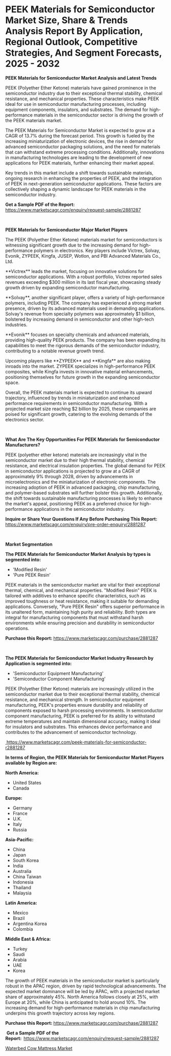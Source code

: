 <p><h1>PEEK Materials for Semiconductor Market Size, Share & Trends Analysis Report By Application, Regional Outlook, Competitive Strategies, And Segment Forecasts, 2025 - 2032</h1></p><p><strong>PEEK Materials for Semiconductor Market Analysis and Latest Trends</strong></p>
<p><p>PEEK (Polyether Ether Ketone) materials have gained prominence in the semiconductor industry due to their exceptional thermal stability, chemical resistance, and mechanical properties. These characteristics make PEEK ideal for use in semiconductor manufacturing processes, including equipment components, insulators, and substrates. The demand for high-performance materials in the semiconductor sector is driving the growth of the PEEK materials market.</p><p>The PEEK Materials for Semiconductor Market is expected to grow at a CAGR of 13.7% during the forecast period. This growth is fueled by the increasing miniaturization of electronic devices, the rise in demand for advanced semiconductor packaging solutions, and the need for materials that can withstand extreme processing conditions. Additionally, innovations in manufacturing technologies are leading to the development of new applications for PEEK materials, further enhancing their market appeal. </p><p>Key trends in this market include a shift towards sustainable materials, ongoing research in enhancing the properties of PEEK, and the integration of PEEK in next-generation semiconductor applications. These factors are collectively shaping a dynamic landscape for PEEK materials in the semiconductor industry.</p></p>
<p><strong>Get a Sample PDF of the Report:&nbsp;</strong> <a href="https://www.marketscagr.com/enquiry/request-sample/2881287?utm_campaign=1905&utm_medium=2&utm_source=Github&utm_content=ia&utm_term=12032025&utm_id=peek-materials-for-semiconductor">https://www.marketscagr.com/enquiry/request-sample/2881287</a></p>
<p>&nbsp;</p>
<p><strong>PEEK Materials for Semiconductor Major Market Players</strong></p>
<p><p>The PEEK (Polyether Ether Ketone) materials market for semiconductors is witnessing significant growth due to the increasing demand for high-performance polymers in electronics. Key players include Victrex, Solvay, Evonik, ZYPEEK, Kingfa, JUSEP, Wotlon, and PBI Advanced Materials Co., Ltd. </p><p>**Victrex** leads the market, focusing on innovative solutions for semiconductor applications. With a robust portfolio, Victrex reported sales revenues exceeding $300 million in its last fiscal year, showcasing steady growth driven by expanding semiconductor manufacturing.</p><p>**Solvay**, another significant player, offers a variety of high-performance polymers, including PEEK. The company has experienced a strong market presence, driven by its advanced materials used in demanding applications. Solvay's revenue from specialty polymers was approximately $1 billion, bolstered by increasing demand in semiconductor and other high-tech industries.</p><p>**Evonik** focuses on specialty chemicals and advanced materials, providing high-quality PEEK products. The company has been expanding its capabilities to meet the rigorous demands of the semiconductor industry, contributing to a notable revenue growth trend.</p><p>Upcoming players like **ZYPEEK** and **Kingfa** are also making inroads into the market. ZYPEEK specializes in high-performance PEEK composites, while Kingfa invests in innovative material enhancements, positioning themselves for future growth in the expanding semiconductor space.</p><p>Overall, the PEEK materials market is expected to continue its upward trajectory, influenced by trends in miniaturization and enhanced performance requirements in semiconductor manufacturing. With a projected market size reaching $2 billion by 2025, these companies are poised for significant growth, catering to the evolving demands of the electronics sector.</p></p>
<p>&nbsp;</p>
<p><strong>What Are The Key Opportunities For PEEK Materials for Semiconductor Manufacturers?</strong></p>
<p><p>PEEK (polyether ether ketone) materials are increasingly vital in the semiconductor market due to their high thermal stability, chemical resistance, and electrical insulation properties. The global demand for PEEK in semiconductor applications is projected to grow at a CAGR of approximately 9% through 2028, driven by advancements in microelectronics and the miniaturization of electronic components. The increasing adoption of PEEK in advanced packaging, chip manufacturing, and polymer-based substrates will further bolster this growth. Additionally, the shift towards sustainable manufacturing processes is likely to enhance the market's appeal, positioning PEEK as a preferred choice for high-performance applications in the semiconductor industry.</p></p>
<p><strong>Inquire or Share Your Questions If Any Before Purchasing This Report:</strong> <a href="https://www.marketscagr.com/enquiry/pre-order-enquiry/2881287?utm_campaign=1905&utm_medium=2&utm_source=Github&utm_content=ia&utm_term=12032025&utm_id=peek-materials-for-semiconductor">https://www.marketscagr.com/enquiry/pre-order-enquiry/2881287</a></p>
<p>&nbsp;</p>
<p><strong>Market Segmentation</strong></p>
<p><strong>The PEEK Materials for Semiconductor Market Analysis by types is segmented into:</strong></p>
<p><ul><li>'Modified Resin'</li><li>'Pure PEEK Resin'</li></ul></p>
<p><p>PEEK materials in the semiconductor market are vital for their exceptional thermal, chemical, and mechanical properties. "Modified Resin" PEEK is tailored with additives to enhance specific characteristics, such as improved toughness or heat resistance, making it suitable for demanding applications. Conversely, "Pure PEEK Resin" offers superior performance in its unaltered form, maintaining high purity and reliability. Both types are integral for manufacturing components that must withstand harsh environments while ensuring precision and durability in semiconductor operations.</p></p>
<p><strong>Purchase this Report:&nbsp;</strong><a href="https://www.marketscagr.com/purchase/2881287?utm_campaign=1905&utm_medium=2&utm_source=Github&utm_content=ia&utm_term=12032025&utm_id=peek-materials-for-semiconductor">https://www.marketscagr.com/purchase/2881287</a></p>
<p>&nbsp;</p>
<p><strong>The PEEK Materials for Semiconductor Market Industry Research by Application is segmented into:</strong></p>
<p><ul><li>'Semiconductor Equipment Manufacturing'</li><li>'Semiconductor Component Manufacturing'</li></ul></p>
<p><p>PEEK (Polyether Ether Ketone) materials are increasingly utilized in the semiconductor market due to their exceptional thermal stability, chemical resistance, and mechanical strength. In semiconductor equipment manufacturing, PEEK's properties ensure durability and reliability of components exposed to harsh processing environments. In semiconductor component manufacturing, PEEK is preferred for its ability to withstand extreme temperatures and maintain dimensional accuracy, making it ideal for insulators and substrates. This enhances device performance and contributes to the advancement of semiconductor technology.</p></p>
<p><a href="https://www.marketscagr.com/peek-materials-for-semiconductor-r2881287?utm_campaign=1905&utm_medium=2&utm_source=Github&utm_content=ia&utm_term=12032025&utm_id=peek-materials-for-semiconductor">&nbsp;https://www.marketscagr.com/peek-materials-for-semiconductor-r2881287</a></p>
<p><strong>In terms of Region, the PEEK Materials for Semiconductor Market Players available by Region are:</strong></p>
<p>
    <p> <strong> North America: </strong>
        <ul>
            <li>United States</li>
            <li>Canada</li>
        </ul>
        </p> 
    <p> <strong> Europe: </strong>
        <ul>
            <li>Germany</li>
            <li>France</li>
            <li>U.K.</li>
            <li>Italy</li>
            <li>Russia</li>
        </ul>
        </p> 
    <p> <strong> Asia-Pacific: </strong>
        <ul>
            <li>China</li>
            <li>Japan</li>
            <li>South Korea</li>
            <li>India</li>
            <li>Australia</li>
            <li>China Taiwan</li>
            <li>Indonesia</li>
            <li>Thailand</li>
            <li>Malaysia</li>
        </ul>
        </p> 
    <p> <strong> Latin America: </strong>
        <ul>
            <li>Mexico</li>
            <li>Brazil</li>
            <li>Argentina Korea</li>
            <li>Colombia</li>
        </ul>
        </p> 
    <p> <strong> Middle East & Africa: </strong>
        <ul>
            <li>Turkey</li>
            <li>Saudi</li>
            <li>Arabia</li>
            <li>UAE</li>
            <li>Korea</li>
        </ul>
    </p>
    </p>
<p><p>The growth of PEEK materials in the semiconductor market is particularly robust in the APAC region, driven by rapid technological advancements. The expected market dominance will be led by APAC, with a projected market share of approximately 45%. North America follows closely at 25%, with Europe at 20%, while China is anticipated to hold around 10%. The increasing demand for high-performance materials in chip manufacturing underpins this growth trajectory across key regions.</p></p>
<p><strong>Purchase this Report: </strong><a href="https://www.marketscagr.com/purchase/2881287?utm_campaign=1905&utm_medium=2&utm_source=Github&utm_content=ia&utm_term=12032025&utm_id=peek-materials-for-semiconductor">https://www.marketscagr.com/purchase/2881287</a></p>
<p>&nbsp;<strong>Get a Sample PDF of the Report:&nbsp;&nbsp;</strong><a href="https://www.marketscagr.com/enquiry/request-sample/2881287?utm_campaign=1905&utm_medium=2&utm_source=Github&utm_content=ia&utm_term=12032025&utm_id=peek-materials-for-semiconductor">https://www.marketscagr.com/enquiry/request-sample/2881287</a></p>
<p><strong></strong></p>
<p><p><a href="https://github.com/AshikRahman991/Market-Research-Report-List-1/blob/main/waterbed-cow-mattress-market.md?utm_campaign=1905&utm_medium=2&utm_source=Github&utm_content=ia&utm_term=12032025&utm_id=peek-materials-for-semiconductor">Waterbed Cow Mattress Market</a></p></p>